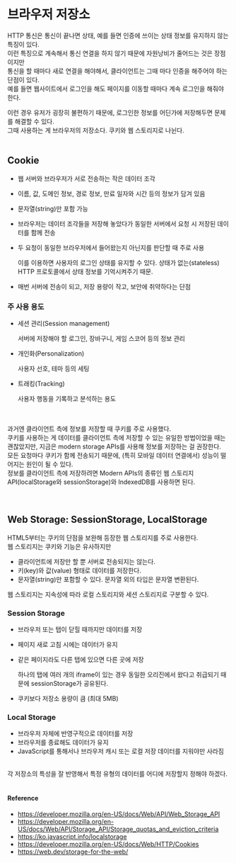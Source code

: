 # 브라우저 저장소
HTTP 통신은 통신이 끝나면 상태, 예를 들면 인증에 쓰이는 상태 정보를 유지하지 않는 특징이 있다.
<br>이런 특징으로 계속해서 통신 연결을 하지 않기 때문에 자원낭비가 줄어드는 것은 장점이지만
<br>통신을 할 때마다 새로 연결을 해야해서, 클라이언트는 그때 마다 인증을 해주어야 하는 단점이 있다.
<br>예를 들면 웹사이트에서 로그인을 해도 페이지를 이동할 때마다 계속 로그인을 해줘야 한다.

이런 경우 유저가 굉장히 불편하기 때문에, 로그인한 정보를 어딘가에 저장해두면 문제를 해결할 수 있다.
<br>그때 사용하는 게 브라우저의 저장소다. 쿠키와 웹 스토리지로 나뉜다.
<br><br>


## Cookie
- 웹 서버와 브라우저가 서로 전송하는 작은 데이터 조각
- 이름, 값, 도메인 정보, 경로 정보, 만료 일자와 시간 등의 정보가 담겨 있음
- 문자열(string)만 포함 가능
- 브라우저는 데이터 조각들을 저장해 놓았다가 동일한 서버에서 요청 시 저장된 데이터를 함께 전송
- 두 요청이 동일한 브라우저에서 들어왔는지 아닌지를 판단할 때 주로 사용

    이를 이용하면 사용자의 로그인 상태를 유지할 수 있다. 상태가 없는(stateless) HTTP 프로토콜에서 상태 정보를 기억시켜주기 때문.
- 매번 서버에 전송이 되고, 저장 용량이 작고, 보안에 취약하다는 단점


### 주 사용 용도
- 세션 관리(Session management)
    
    서버에 저장해야 할 로그인, 장바구니, 게임 스코어 등의 정보 관리

- 개인화(Personalization)

    사용자 선호, 테마 등의 세팅

- 트래킹(Tracking)

    사용자 행동을 기록하고 분석하는 용도


<br><br>
과거엔 클라이언트 측에 정보를 저장할 때 쿠키를 주로 사용했다.
<br>쿠키를 사용하는 게 데이터를 클라이언트 측에 저장할 수 있는 유일한 방법이었을 때는 괜찮았지만,
지금은 modern storage APIs를 사용해 정보를 저장하는 걸 권장한다.
<br>모든 요청마다 쿠키가 함께 전송되기 때문에, (특히 모바일 데이터 연결에서) 성능이 떨어지는 원인이 될 수 있다.
<br>정보를 클라이언트 측에 저장하려면 Modern APIs의 종류인 웹 스토리지 API(localStorage와 sessionStorage)와 IndexedDB를 사용하면 된다.
<br><br><br>


## Web Storage: SessionStorage, LocalStorage
HTML5부터는 쿠키의 단점을 보완해 등장한 웹 스토리지를 주로 사용한다.
<br>웹 스토리지는 쿠키와 기능은 유사하지만 
- 클라이언트에 저장만 할 뿐 서버로 전송되지는 않는다.
- 키(key)와 값(value) 형태로 데이터를 저장한다.
- 문자열(string)만 포함할 수 있다. 문자열 외의 타입은 문자열 변환된다. 

웹 스토리지는 지속성에 따라 로컬 스토리지와 세션 스토리지로 구분할 수 있다.

### Session Storage
- 브라우저 또는 탭이 닫힐 때까지만 데이터를 저장
- 페이지 새로 고침 시에는 데이터가 유지
- 같은 페이지라도 다른 탭에 있으면 다른 곳에 저장

    하나의 탭에 여러 개의 iframe이 있는 경우 동일한 오리진에서 왔다고 취급되기 때문에 sessionStorage가 공유된다.
- 쿠키보다 저장소 용량이 큼 (최대 5MB)

### Local Storage
- 브라우저 자체에 반영구적으로 데이터를 저장
- 브라우저를 종료해도 데이터가 유지
- JavaScript를 통해서나 브라우저 캐시 또는 로컬 저장 데이터를 지워야만 사라짐
<br><br>

각 저장소의 특성을 잘 반영해서 특정 유형의 데이터를 어디에 저장할지 정해야 하겠다.
<br><br>


#### Reference
- https://developer.mozilla.org/en-US/docs/Web/API/Web_Storage_API
- https://developer.mozilla.org/en-US/docs/Web/API/Storage_API/Storage_quotas_and_eviction_criteria
- https://ko.javascript.info/localstorage
- https://developer.mozilla.org/en-US/docs/Web/HTTP/Cookies
- https://web.dev/storage-for-the-web/
